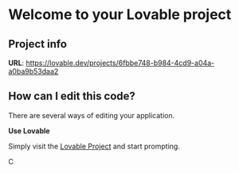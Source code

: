 # Welcome to your Lovable project

## Project info

**URL**: https://lovable.dev/projects/6fbbe748-b984-4cd9-a04a-a0ba9b53daa2

## How can I edit this code?

There are several ways of editing your application.

**Use Lovable**

Simply visit the [Lovable Project](https://lovable.dev/projects/6fbbe748-b984-4cd9-a04a-a0ba9b53daa2) and start prompting.

C
